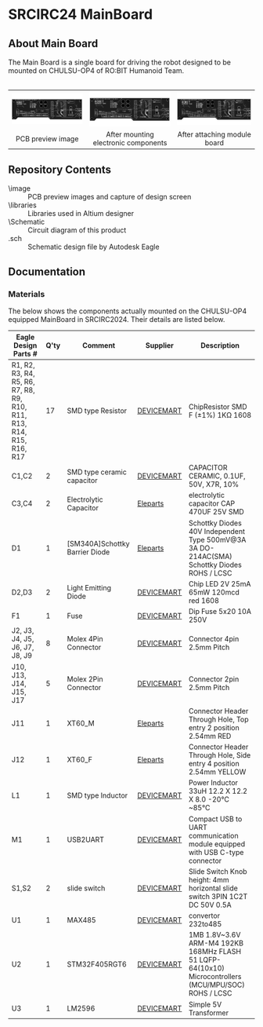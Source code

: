 <html lang="en">
  <head>
    <meta charset="uft-8">
    <meta name="author" content="Jeongin Jang">
  </head>
  <body>
    <h1>SRCIRC24 MainBoard</h1>
    <h2>About Main Board</h2>
    <p>
       The Main Board is a single board for driving the robot designed to be mounted on CHULSU-OP4 of RO:BIT Humanoid Team.
      <br>
      <br>
      <!--
      -->
      <table>
        <tr>
          <td>
            <a href="image/SRCIRC24_MainBoard.png">
              <div align="center">
                <img src="image/SRCIRC24_MainBoard.png" width="320px">
              </div>
            </a>
          </td>
          <td>
            <a href="image/SRCIRC24_MainBoard.png">
              <div align="center">
                <img src="image/SRCIRC24_MainBoard.png" width="320px">
            </div>
          </td>
          <td>
            <a href="image/SRCIRC24_MainBoard.png">
              <div align="center">
                <img src="image/SRCIRC24_MainBoard.png" width="320px">
            </div>
          </td>
        </tr>
        <tr>
          <td>
            <div align="center">
              PCB preview image
            </div>
          </td>
          <td>
            <div align="center">
              After mounting electronic components
            </div>
          </td>
          <td>
            <div align="center">
              After attaching module board
            </div>
          </td>     
        </tr>
      </table>
    </p>
    <h2>Repository Contents</h2>
    <p>
    <dl>
      <dt>\image</dt>
      <dd>PCB preview images and capture of design screen</dd>
      <dt>\libraries</dt>
      <dd>Libraries used in Altium designer</dd>
      <dt>\Schematic</dt>
      <dd>Circuit diagram of this product</dd>
      <dt>.sch</dt>
      <dd>Schematic design file by Autodesk Eagle</dd>
    </dl>
    </p>
    <h2>Documentation</h2>
      <p>
        <h3>Materials</h3>
        The below shows the components actually mounted on the CHULSU-OP4 equipped MainBoard in SRCIRC2024. Their details are listed below.
          <table>
            <thead>
              <tr>
                <th> Eagle Design Parts # </th>
                <th> Q'ty </th>
                <th> Comment </th>
                <th> Supplier </th>
                <th> Description </th>
              </tr>
            </thead>
            <tbody>
              <tr>
                <td>R1, R2, R3, R4, R5, R6, R7, R8, R9, R10, R11, R13, R14, R15, R16, R17</td>
                <td>17</td>
                <td>SMD type Resistor</td>
                <td><a href="https://www.devicemart.co.kr/goods/view?no=6061">DEVICEMART</a></td>
                <td>ChipResistor SMD F (±1%) 1KΩ 1608</td>
              </tr>
              <tr>
                <td>C1,C2</td>
                <td>2</td>
                <td>SMD type ceramic capacitor</td>
                <td><a href="https://www.devicemart.co.kr/goods/view?no=12031936">DEVICEMART</a></td>
                <td> CAPACITOR CERAMIC, 0.1UF, 50V, X7R, 10%</td>
              </tr>
              <tr>
                <td>C3,C4</td>
                <td>2</td>
                <td>Electrolytic Capacitor</td>
                <td><a href="https://www.eleparts.co.kr/goods/view?no=14714341">Eleparts</a></td>
                <td>electrolytic capacitor CAP 470UF 25V SMD</td>
              </tr>
              <tr>
                <td>D1</td>
                <td>1</td>
                <td>[SM340A]Schottky Barrier Diode</td>
                <td><a href="https://www.eleparts.co.kr/goods/view?no=9536722">Eleparts</a></td>
                <td>Schottky Diodes 40V Independent Type 500mV@3A 3A DO-214AC(SMA) Schottky Diodes ROHS / LCSC</td>
              </tr>
              <tr>
                <td>D2,D3</td>
                <td>2</td>
                <td>Light Emitting Diode</td>
                <td><a href="https://www.devicemart.co.kr/goods/view?no=14047555">DEVICEMART</a></td>
                <td>Chip LED 2V 25mA 65mW 120mcd red 1608</td>
              </tr>
              <tr>
                <td>F1</td>
                <td>1</td>
                <td>Fuse</td>
                <td><a href="https://www.devicemart.co.kr/goods/view?no=4531">DEVICEMART</a></td>
                <td>Dip Fuse 5x20 10A 250V</td>
              </tr>
              <tr>
                <td>J2, J3, J4, J5, J6, J7, J8, J9</td>
                <td>8</td>
                <td>Molex 4Pin Connector</td>
                <td><a href="https://www.devicemart.co.kr/goods/view?no=419">DEVICEMART</a></td>
                <td>Connector 4pin 2.5mm Pitch</td>
              </tr>
              <tr>
                <td>J10, J13, J14, J15, J17</td>
                <td>5</td>
                <td>Molex 2Pin Connector</td>
                <td><a href="https://www.devicemart.co.kr/goods/view?no=417">DEVICEMART</a></td>
                <td>Connector 2pin 2.5mm Pitch</td>
              </tr>
              <tr>
                <td>J11</td>
                <td>1</td>
                <td>XT60_M</td>
                <td><a href="https://www.eleparts.co.kr/goods/view?no=13428798">Eleparts</a></td>
                <td>Connector Header Through Hole, Top entry 2 position 2.54mm RED</td>
              </tr>
              <tr>
                <td>J12</td>
                <td>1</td>
                <td>XT60_F</td>
                <td><a href="https://www.eleparts.co.kr/goods/view?no=13428797">Eleparts</a></td>
                <td>Connector Header Through Hole, Side entry 4 position 2.54mm YELLOW</td>
              </tr>
              <tr>
                <td>L1</td>
                <td>1</td>
                <td>SMD type Inductor</td>
                <td><a href="https://www.devicemart.co.kr/goods/view?no=6615">DEVICEMART</a></td>
                <td>Power Inductor 33uH 12.2 X 12.2 X 8.0 -20℃ ~85℃</td>
              </tr>
              <tr>
                <td>M1</td>
                <td>1</td>
                <td>USB2UART</td>
                <td><a href="https://www.devicemart.co.kr/goods/view?no=13762527">DEVICEMART</a></td>
                <td>Compact USB to UART communication module equipped with USB C-type connector</td>
              </tr>
              <tr>
                <td>S1,S2</td>
                <td>2</td>
                <td>slide switch</td>
                <td><a href="https://www.devicemart.co.kr/goods/view?no=38883">DEVICEMART</a></td>
                <td>Slide Switch Knob height: 4mm horizontal slide switch 3PIN 1C2T DC 50V 0.5A</td>
              </tr>
              <tr>
                <td>U1</td>
                <td>1</td>
                <td>MAX485</td>
                <td><a href="https://www.devicemart.co.kr/goods/view?no=1058447">DEVICEMART</a></a></td>
                <td>convertor 232to485</td>
              </tr>
              <tr>
                <td>U2</td>
                <td>1</td>
                <td>STM32F405RGT6</td>
                <td><a href="https://www.devicemart.co.kr/goods/view?no=15227518">DEVICEMART</a></td>
                <td>1MB 1.8V~3.6V ARM-M4 192KB 168MHz FLASH 51 LQFP-64(10x10) Microcontrollers (MCU/MPU/SOC) ROHS / LCSC</td>
              </tr>
              <tr>
                <td>U3</td>
                <td>1</td>
                <td>LM2596</td>
                <td><a href="https://www.devicemart.co.kr/goods/view?no=10037">DEVICEMART</a></td>
                <td>Simple 5V Transformer</td>
              </tr>
            </tbody>

